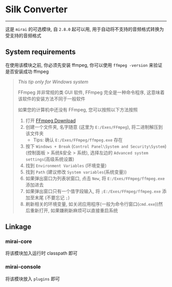 # Silk Converter

----

这是 `mirai` 的可选模块, 自 `2.8.0` 起可以用, 用于自动将不支持的音频格式转换为受支持的音频格式

## System requirements

在使用该模块之前, 你必须先安装 ffmpeg, 你可以使用 `ffmpeg -version` 来验证是否安装成功 ffmpeg

> *This tip only for Windows system* 
> 
> FFmpeg 并非常规的类 GUI 软件, FFmpeg 完全是一种命令程序, 这意味着该软件的安装方法不同于一般软件
> 
> 如果您的计算机中还没有 FFmpeg, 您可以按照以下方法按照
> 
> 1. 打开 [FFmpeg Download](https://ffmpeg.org/download.html#build-windows) 
> 2. 创建一个文件夹, 名字随意 (这里为 `E:/Exes/FFmpeg`), 将二进制解压到该文件夹
>    - Tips: 确认 `E:/Exes/FFmpeg/ffmpeg.exe` 存在
> 3. 按下 `Windows + Break` (`Control Panel\System and Security\System`)(控制面板 > 系统&安全 > 系统), 
>    选择左边的 `Advanced system settings`(高级系统设置)
> 4. 找到 `Environment Variables` (环境变量)
> 5. 找到 `Path` (建议修改 `System variables`(系统变量))
> 6. 如果弹出窗口为列表状窗口, 点击 `New`, 将 `E:/Exes/FFmpeg/ffmpeg.exe` 添加进去
> 7. 如果弹出窗口只有一个值字段输入, 将 `;E:/Exes/FFmpeg/ffmpeg.exe` 添加至末尾 (不要忘记 `;`)
> 8. 刷新相关的环境变量, 如关闭应用程序(一般为命令行窗口(`cmd.exe`))然后重新打开, 如果嫌刷新麻烦可以直接重启系统

## Linkage

### mirai-core

将该模块加入运行时 classpath 即可

### mirai-console

将该模块放入 `plugins` 即可
